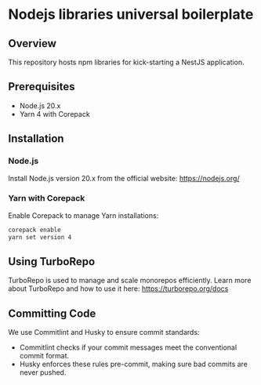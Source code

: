 # Nodejs libraries universal boilerplate

## Overview
This repository hosts npm libraries for kick-starting a NestJS application.

## Prerequisites
- Node.js 20.x
- Yarn 4 with Corepack

## Installation

### Node.js
Install Node.js version 20.x from the official website: https://nodejs.org/

### Yarn with Corepack
Enable Corepack to manage Yarn installations:

```bash
corepack enable
yarn set version 4
```

## Using TurboRepo

TurboRepo is used to manage and scale monorepos efficiently.
Learn more about TurboRepo and how to use it here: https://turborepo.org/docs

## Committing Code

We use Commitlint and Husky to ensure commit standards:

- Commitlint checks if your commit messages meet the conventional commit format.
- Husky enforces these rules pre-commit, making sure bad commits are never pushed.

